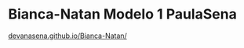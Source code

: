 # Bianca-Natan Modelo 1 PaulaSena
[devanasena.github.io/Bianca-Natan/](https://bianca-natan.netlify.app/)
